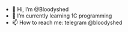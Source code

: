 - 👋 Hi, I’m @Bloodyshed
- 🌱 I’m currently learning 1C programming
- 📫 How to reach me: telegram @bloodyshed

